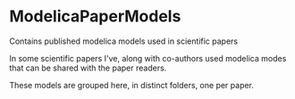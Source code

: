 # ModelicaPaperModels
Contains published modelica models used in scientific papers

In some scientific papers I've, along with co-authors used modelica modes that can be shared with the paper readers.

These models are grouped here, in distinct folders, one per paper.
